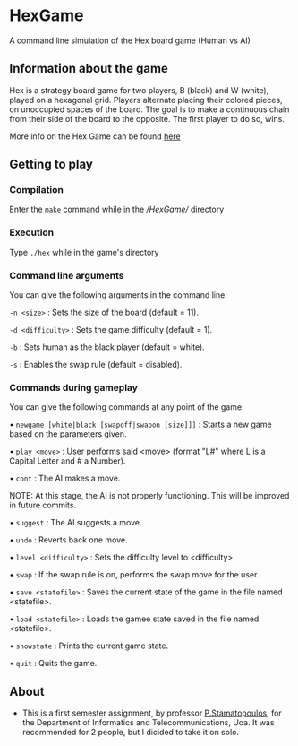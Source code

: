 # HexGame
A command line simulation of the Hex board game (Human vs AI)


## Information about the game

Hex is a strategy board game for two players, B (black) and W (white), played on a hexagonal grid. Players alternate placing their colored pieces, on unoccupied spaces of the board. The goal is to make a continuous chain from their side of the board to the opposite. The first player to do so, wins.

More info on the Hex Game can be found [here](https://en.wikipedia.org/wiki/Hex_(board_game))

## Getting to play

### Compilation

Enter the ``` make ``` command while in the */HexGame/* directory

### Execution 

Type ``` ./hex ``` while in the game's directory

### Command line arguments
You can give the following arguments in the command line:

``` -n <size> ``` : Sets the size of the board (default = 11).

``` -d <difficulty> ``` : Sets the game difficulty (default = 1).

``` -b ``` : Sets human as the black player (default = white).

``` -s ``` : Enables the swap rule (default = disabled).

### Commands during gameplay
You can give the following commands at any point of the game:

• ``` newgame [white|black [swapoff|swapon [size]]] ``` : Starts a new game based on the parameters given.

• ``` play <move> ``` : User performs said \<move\> (format "L#" where L is a Capital Letter and # a Number).

• ``` cont ``` : The AI makes a move.

NOTE: At this stage, the AI is not properly functioning. This will be improved in future commits. 

• ``` suggest ``` : The AI suggests a move.

• ``` undo ``` : Reverts back one move.

• ``` level <difficulty> ``` : Sets the difficulty level to \<difficulty\>.

• ``` swap ``` : If the swap rule is on, performs the swap move for the user.

• ``` save <statefile> ``` : Saves the current state of the game in the file named \<statefile\>.

• ``` load <statefile> ``` : Loads the gamee state saved in the file named \<statefile\>.

• ``` showstate ``` : Prints the current game state.

• ``` quit ``` : Quits the game.


## About
- This is a first semester assignment, by professor [P.Stamatopoulos](http://cgi.di.uoa.gr/~takis/Welcome.html), for the Department of Informatics and Telecommunications, Uoa. It was recommended for 2 people, but I dicided to take it on solo.
